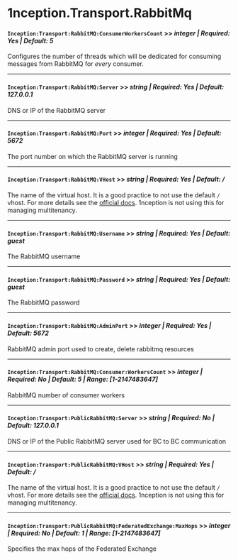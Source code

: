 # 1nception.Transport.RabbitMq

#### `Inception:Transport:RabbitMQ:ConsumerWorkersCount` >> *integer | Required: Yes | Default: 5*
Configures the number of threads which will be dedicated for consuming messages from RabbitMQ for *every* consumer.

---

#### `Inception:Transport:RabbitMQ:Server` >> *string | Required: Yes | Default: 127.0.0.1*
DNS or IP of the RabbitMQ server

---

#### `Inception:Transport:RabbitMQ:Port` >> *integer | Required: Yes | Default: 5672*
The port number on which the RabbitMQ server is running

---

#### `Inception:Transport:RabbitMQ:VHost` >> *string | Required: Yes | Default: /*
The name of the virtual host. It is a good practice to not use the default `/` vhost. For more details see the [official docs](https://www.rabbitmq.com/vhosts.html). 1nception is not using this for managing multitenancy.

---

#### `Inception:Transport:RabbitMQ:Username` >> *string | Required: Yes | Default: guest*
The RabbitMQ username

---

#### `Inception:Transport:RabbitMQ:Password` >> *string | Required: Yes | Default: guest*
The RabbitMQ password

---

#### `Inception:Transport:RabbitMQ:AdminPort` >> *integer | Required: Yes | Default: 5672*
RabbitMQ admin port used to create, delete rabbitmq resources

---

#### `Inception:Transport:RabbitMQ:Consumer:WorkersCount` >> *integer | Required: No | Default: 5 | Range: [1-2147483647]*
RabbitMQ number of consumer workers

---

#### `Inception:Transport:PublicRabbitMQ:Server` >> *string | Required: No | Default: 127.0.0.1*
DNS or IP of the Public RabbitMQ server used for BC to BC communication

---

#### `Inception:Transport:PublicRabbitMQ:VHost` >> *string | Required: Yes | Default: /*
The name of the virtual host. It is a good practice to not use the default `/` vhost. For more details see the [official docs](https://www.rabbitmq.com/vhosts.html). 1nception is not using this for managing multitenancy.

---

#### `Inception:Transport:PublicRabbitMQ:FederatedExchange:MaxHops` >> *integer | Required: No | Default: 1 | Range: [1-2147483647]*
Specifies the max hops of the Federated Exchange
